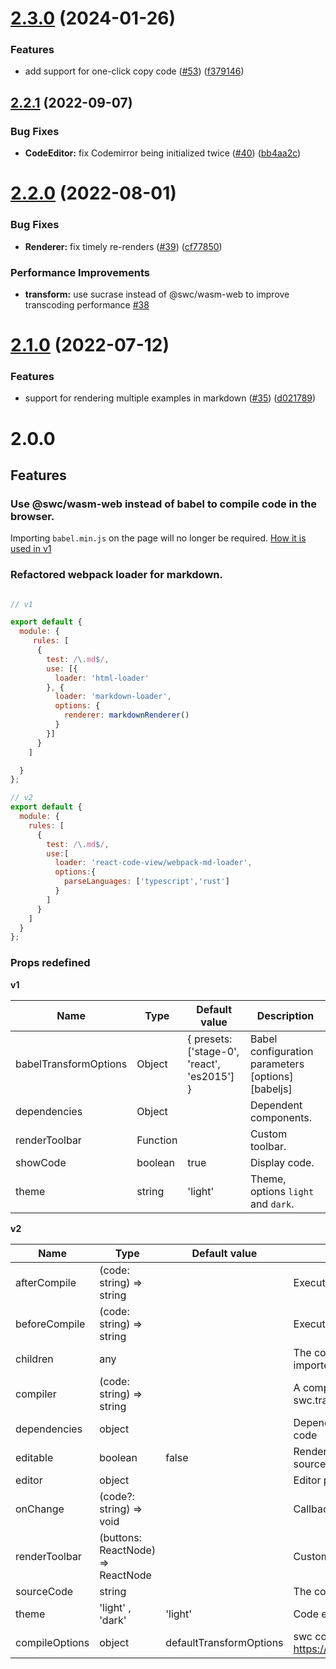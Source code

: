 # [2.3.0](https://github.com/simonguo/react-code-view/compare/2.2.1...2.3.0) (2024-01-26)


### Features

* add support for one-click copy code ([#53](https://github.com/simonguo/react-code-view/issues/53)) ([f379146](https://github.com/simonguo/react-code-view/commit/f3791464b6c55c325c50d89ed50953c15c2e08e6))



## [2.2.1](https://github.com/simonguo/react-code-view/compare/2.2.0...2.2.1) (2022-09-07)


### Bug Fixes

* **CodeEditor:** fix Codemirror being initialized twice ([#40](https://github.com/simonguo/react-code-view/issues/40)) ([bb4aa2c](https://github.com/simonguo/react-code-view/commit/bb4aa2cc3088b1ac64ca94a58ad04aa69f0e8dea))



# [2.2.0](https://github.com/simonguo/react-code-view/compare/2.1.0...2.2.0) (2022-08-01)

### Bug Fixes

- **Renderer:** fix timely re-renders ([#39](https://github.com/simonguo/react-code-view/issues/39)) ([cf77850](https://github.com/simonguo/react-code-view/commit/cf77850e046baf131a54f0d5ace062990671ef39))

### Performance Improvements

- **transform:** use sucrase instead of @swc/wasm-web to improve transcoding performance [#38](https://github.com/simonguo/react-code-view/issues/38)

# [2.1.0](https://github.com/simonguo/react-code-view/compare/2.0.0...2.1.0) (2022-07-12)

### Features

- support for rendering multiple examples in markdown ([#35](https://github.com/simonguo/react-code-view/issues/35)) ([d021789](https://github.com/simonguo/react-code-view/commit/d021789b8ebcd540c54f34131c1aa1a1be79a442))

# 2.0.0

## Features

### Use @swc/wasm-web instead of babel to compile code in the browser.

Importing `babel.min.js` on the page will no longer be required. [How it is used in v1](https://github.com/simonguo/react-code-view/blob/1.2.6/README.md#add-babel)

### Refactored webpack loader for markdown.

```js

// v1

export default {
  module: {
     rules: [
      {
        test: /\.md$/,
        use: [{
          loader: 'html-loader'
        }, {
          loader: 'markdown-loader',
          options: {
            renderer: markdownRenderer()
          }
        }]
      }
    ]

  }
};

// v2
export default {
  module: {
    rules: [
      {
        test: /\.md$/,
        use:[
          loader: 'react-code-view/webpack-md-loader',
          options:{
            parseLanguages: ['typescript','rust']
          }
        ]
      }
    ]
  }
};
```

### Props redefined

**v1**

| Name                  | Type     | Default value                               | Description                                       |
| --------------------- | -------- | ------------------------------------------- | ------------------------------------------------- |
| babelTransformOptions | Object   | { presets: ['stage-0', 'react', 'es2015'] } | Babel configuration parameters [options][babeljs] |
| dependencies          | Object   |                                             | Dependent components.                             |
| renderToolbar         | Function |                                             | Custom toolbar.                                   |
| showCode              | boolean  | true                                        | Display code.                                     |
| theme                 | string   | 'light'                                     | Theme, options `light` and `dark`.                |

**v2**

| Name           | Type                              | Default value           | Description                                                               |
| -------------- | --------------------------------- | ----------------------- | ------------------------------------------------------------------------- |
| afterCompile   | (code: string) => string          |                         | Executed after compiling the code                                         |
| beforeCompile  | (code: string) => string          |                         | Executed before compiling the code                                        |
| children       | any                               |                         | The code to be rendered is executed. Usually imported via markdown-loader |
| compiler       | (code: string) => string          |                         | A compiler that transforms the code. Use swc.transformSync by default     |
| dependencies   | object                            |                         | Dependent objects required by the executed code                           |
| editable       | boolean                           | false                   | Renders a code editor that can modify the source code                     |
| editor         | object                            |                         | Editor properties                                                         |
| onChange       | (code?: string) => void           |                         | Callback triggered after code change                                      |
| renderToolbar  | (buttons: ReactNode) => ReactNode |                         | Customize the rendering toolbar                                           |
| sourceCode     | string                            |                         | The code to be rendered is executed                                       |
| theme          | 'light' , 'dark'                  | 'light'                 | Code editor theme, applied to CodeMirror                                  |
| compileOptions | object                            | defaultTransformOptions | swc configuration https://swc.rs/docs/configuration/compilation           |
